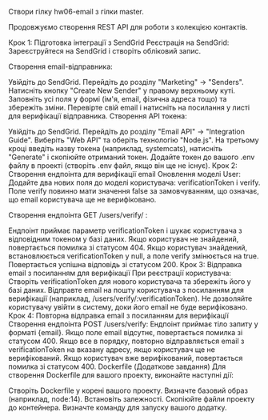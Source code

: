 Створи гілку hw06-email з гілки master.

Продовжуємо створення REST API для роботи з колекцією контактів.

Крок 1: Підготовка інтеграції з SendGrid
Реєстрація на SendGrid:
Зареєструйтеся на SendGrid і створіть обліковий запис.

Створення email-відправника:

Увійдіть до SendGrid.
Перейдіть до розділу "Marketing" -> "Senders".
Натисніть кнопку "Create New Sender" у правому верхньому куті.
Заповніть усі поля у формі (ім'я, email, фізична адреса тощо) та збережіть зміни.
Перевірте свій email і натисніть на посилання у листі для верифікації відправника.
Створення API токена:

Увійдіть до SendGrid.
Перейдіть до розділу "Email API" -> "Integration Guide".
Виберіть "Web API" та оберіть технологію "Node.js".
На третьому кроці введіть назву токена (наприклад, systemcats), натисніть "Generate" і скопіюйте отриманий токен.
Додайте токен до вашого .env файлу в проекті (створіть .env файл, якщо він ще не існує).
Крок 2: Створення ендпоінта для верифікації email
Оновлення моделі User:
Додайте два нових поля до моделі користувача: verificationToken і verify. Поле verify повинно мати значення false за замовчуванням, що означає, що email користувача ще не верифіковано.

Створення ендпоінта GET /users/verify/
:

Ендпоінт приймає параметр verificationToken і шукає користувача з відповідним токеном у базі даних.
Якщо користувач не знайдений, повертається помилка зі статусом 404.
Якщо користувач знайдений, встановлюється verificationToken у null, а поле verify змінюється на true. Повертається успішна відповідь зі статусом 200.
Крок 3: Відправка email з посиланням для верифікації
При реєстрації користувача:
Створіть verificationToken для нового користувача та збережіть його у базі даних.
Відправте email на пошту користувача з посиланням для верифікації (наприклад, /users/verify/:verificationToken).
Не дозволяйте користувачу увійти в систему, доки його email не буде верифіковано.
Крок 4: Повторна відправка email з посиланням для верифікації
Створення ендпоінта POST /users/verify:
Ендпоінт приймає тіло запиту у форматі {email}.
Якщо поле email відсутнє, повертається помилка зі статусом 400.
Якщо все в порядку, повторно відправляється email з verificationToken на вказану адресу, якщо користувач ще не верифікований.
Якщо користувач вже верифікований, повертається помилка зі статусом 400.
Dockerfile (Додаткове завдання)
Для створення Dockerfile для вашого проекту, виконайте наступні дії:

Створіть Dockerfile у корені вашого проекту.
Визначте базовий образ (наприклад, node:14).
Встановіть залежності.
Скопіюйте файли проекту до контейнера.
Визначте команду для запуску вашого додатку.